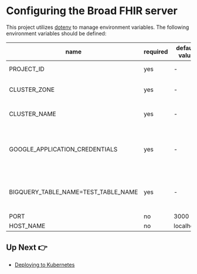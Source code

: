 # Configuring the Broad FHIR server

This project utilizes [dotenv](https://www.npmjs.com/package/dotenv) to manage
environment variables. The following environment variables should be defined:

| name                                | required | default value | description                                  |
| ----------------------------------- | -------- | ------------- | -------------------------------------------- |
| PROJECT_ID                          | yes      | -             | GCP Project ID                               |
| CLUSTER_ZONE                        | yes      | -             | GCP Cluster Zone                             |
| CLUSTER_NAME                        | yes      | -             | GCP Cluster Name                             |
| GOOGLE_APPLICATION_CREDENTIALS      | yes      | -             | Path to GCP service account credentials file |
| BIGQUERY_TABLE_NAME=TEST_TABLE_NAME | yes      | -             | The underlying BigQuery table to query       |
| PORT                                | no       | 3000          |                                              |
| HOST_NAME                           | no       | localhost     |                                              |

## Up Next 👉

- [Deploying to Kubernetes](./DEPLOYMENT.md)
